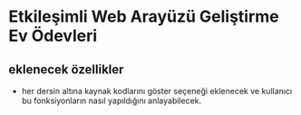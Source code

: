# Etkileşimli Web Arayüzü Geliştirme Ev Ödevleri


## eklenecek özellikler

- her dersin altına kaynak kodlarını göster seçeneği eklenecek ve kullanıcı bu fonksiyonların nasıl yapıldığını anlayabilecek.
